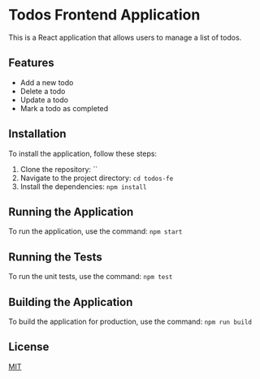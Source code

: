 # Todos Frontend Application

This is a React application that allows users to manage a list of todos.

## Features

- Add a new todo
- Delete a todo
- Update a todo
- Mark a todo as completed

## Installation

To install the application, follow these steps:

1. Clone the repository: ``
2. Navigate to the project directory: `cd todos-fe`
3. Install the dependencies: `npm install`

## Running the Application

To run the application, use the command: `npm start`

## Running the Tests

To run the unit tests, use the command: `npm test`

## Building the Application

To build the application for production, use the command: `npm run build`

## License

[MIT](https://choosealicense.com/licenses/mit/)